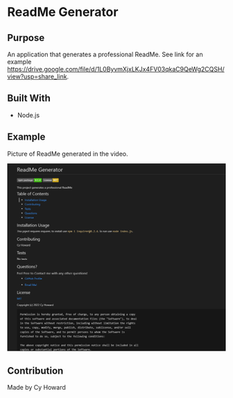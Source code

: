 # ReadMe Generator

## Purpose
An application that generates a professional ReadMe. See link for an example https://drive.google.com/file/d/1L0ByvmXjxLKJx4FV03qkaC9QeWg2CQSH/view?usp=share_link. 

## Built With
* Node.js

## Example
Picture of ReadMe generated in the video.

![ReadMe Generator](readmegen.PNG)
## Contribution
Made by Cy Howard

